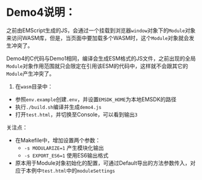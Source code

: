 # Demo4说明：

之前由EMScript生成的JS，会通过一个挂载到浏览器`window`对象下的`Module`对象来访问WASM库，但是，当页面中要加载多个WASM时，这个`Module`对象就会发生冲突了。

Demo4的C代码与Demo1相同，编译会生成ESM格式的JS文件，之前出现的全局`Module`对象作用范围就只会限定在引用该ESM的代码中，这样就不会跟其它的`Module`产生冲突了。

1. 在`wasm`目录中：
  - 参照`env.example`创建`.env`，并设置`EMSDK_HOME`为本地EMSDK的路径
  - 执行`./build.sh`编译并生成`demo4.js`
  - 打开`test.html`，并切换至Console，可以看到输出`3`

关注点：
- 在Makefile中，增加设置两个参数：
  - `-s MODULARIZE=1` 产生模块化输出
  - `-s EXPORT_ES6=1` 使用ES6输出格式
- 原本用于Module对象初始化的配置，可通过Default导出的方法参数传入，对应于本例中`test.html`中的`moduleSettings`

